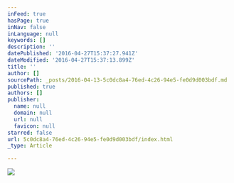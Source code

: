 ```yaml
---
inFeed: true
hasPage: true
inNav: false
inLanguage: null
keywords: []
description: ''
datePublished: '2016-04-27T15:37:27.941Z'
dateModified: '2016-04-27T15:37:13.899Z'
title: ''
author: []
sourcePath: _posts/2016-04-13-5c0dc8a4-76ed-4c26-94e5-fe0d9d003bdf.md
published: true
authors: []
publisher:
  name: null
  domain: null
  url: null
  favicon: null
starred: false
url: 5c0dc8a4-76ed-4c26-94e5-fe0d9d003bdf/index.html
_type: Article

---
```

![](https://the-grid-user-content.s3-us-west-2.amazonaws.com/d7aee3d0-5614-4b05-b468-cfb8a8fe9bb0.jpg)